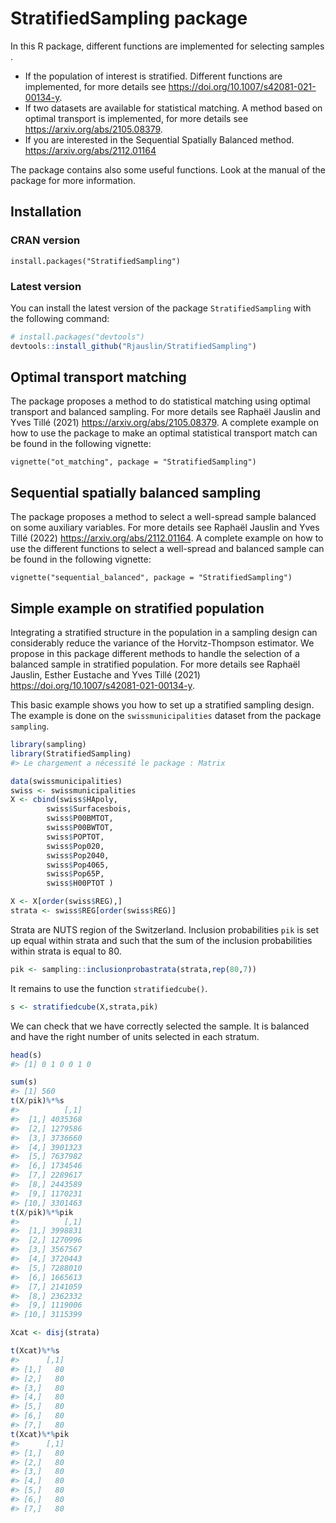 
<!-- README.md is generated from README.Rmd. Please edit that file -->

# StratifiedSampling package

In this R package, different functions are implemented for selecting
samples .

-   If the population of interest is stratified. Different functions are
    implemented, for more details see
    <https://doi.org/10.1007/s42081-021-00134-y>.
-   If two datasets are available for statistical matching. A method
    based on optimal transport is implemented, for more details see
    <https://arxiv.org/abs/2105.08379>.
-   If you are interested in the Sequential Spatially Balanced method.
    <https://arxiv.org/abs/2112.01164>

The package contains also some useful functions. Look at the manual of
the package for more information.

## Installation

### CRAN version

    install.packages("StratifiedSampling")

### Latest version

You can install the latest version of the package `StratifiedSampling`
with the following command:

``` r
# install.packages("devtools")
devtools::install_github("Rjauslin/StratifiedSampling")
```

## Optimal transport matching

The package proposes a method to do statistical matching using optimal
transport and balanced sampling. For more details see Raphaël Jauslin
and Yves Tillé (2021) <https://arxiv.org/abs/2105.08379>. A complete
example on how to use the package to make an optimal statistical
transport match can be found in the following vignette:

    vignette("ot_matching", package = "StratifiedSampling")

## Sequential spatially balanced sampling

The package proposes a method to select a well-spread sample balanced on
some auxiliary variables. For more details see Raphaël Jauslin and Yves
Tillé (2022) <https://arxiv.org/abs/2112.01164>. A complete example on
how to use the different functions to select a well-spread and balanced
sample can be found in the following vignette:

    vignette("sequential_balanced", package = "StratifiedSampling")

## Simple example on stratified population

Integrating a stratified structure in the population in a sampling
design can considerably reduce the variance of the Horvitz-Thompson
estimator. We propose in this package different methods to handle the
selection of a balanced sample in stratified population. For more
details see Raphaël Jauslin, Esther Eustache and Yves Tillé (2021)
<https://doi.org/10.1007/s42081-021-00134-y>.

This basic example shows you how to set up a stratified sampling design.
The example is done on the `swissmunicipalities` dataset from the
package `sampling`.

``` r
library(sampling)
library(StratifiedSampling)
#> Le chargement a nécessité le package : Matrix

data(swissmunicipalities)
swiss <- swissmunicipalities
X <- cbind(swiss$HApoly,
        swiss$Surfacesbois,
        swiss$P00BMTOT,
        swiss$P00BWTOT,
        swiss$POPTOT,
        swiss$Pop020,
        swiss$Pop2040,
        swiss$Pop4065,
        swiss$Pop65P,
        swiss$H00PTOT )

X <- X[order(swiss$REG),]
strata <- swiss$REG[order(swiss$REG)]
```

Strata are NUTS region of the Switzerland. Inclusion probabilities `pik`
is set up equal within strata and such that the sum of the inclusion
probabilities within strata is equal to 80.

``` r
pik <- sampling::inclusionprobastrata(strata,rep(80,7))
```

It remains to use the function `stratifiedcube()`.

``` r
s <- stratifiedcube(X,strata,pik)
```

We can check that we have correctly selected the sample. It is balanced
and have the right number of units selected in each stratum.

``` r
head(s)
#> [1] 0 1 0 0 1 0

sum(s)
#> [1] 560
t(X/pik)%*%s
#>          [,1]
#>  [1,] 4035368
#>  [2,] 1279586
#>  [3,] 3736660
#>  [4,] 3901323
#>  [5,] 7637982
#>  [6,] 1734546
#>  [7,] 2289617
#>  [8,] 2443589
#>  [9,] 1170231
#> [10,] 3301463
t(X/pik)%*%pik
#>          [,1]
#>  [1,] 3998831
#>  [2,] 1270996
#>  [3,] 3567567
#>  [4,] 3720443
#>  [5,] 7288010
#>  [6,] 1665613
#>  [7,] 2141059
#>  [8,] 2362332
#>  [9,] 1119006
#> [10,] 3115399

Xcat <- disj(strata)

t(Xcat)%*%s
#>      [,1]
#> [1,]   80
#> [2,]   80
#> [3,]   80
#> [4,]   80
#> [5,]   80
#> [6,]   80
#> [7,]   80
t(Xcat)%*%pik
#>      [,1]
#> [1,]   80
#> [2,]   80
#> [3,]   80
#> [4,]   80
#> [5,]   80
#> [6,]   80
#> [7,]   80
```
